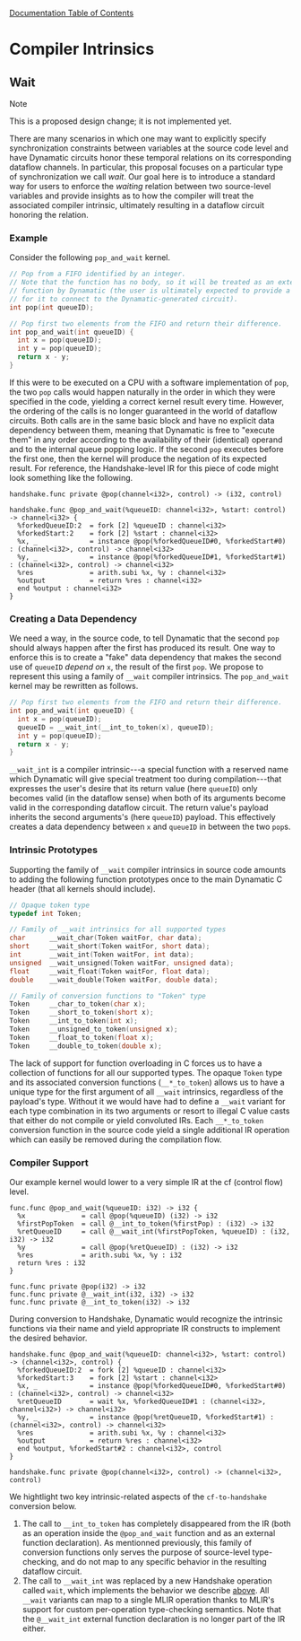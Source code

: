 [Documentation Table of Contents](../../README.md)

# Compiler Intrinsics

## Wait

> [!NOTE]
> This is a proposed design change; it is not implemented yet.

There are many scenarios in which one may want to explicitly specify synchronization constraints between variables at the source code level and have Dynamatic circuits honor these temporal relations on its corresponding dataflow channels. In particular, this proposal focuses on a particular type of synchronization we call *wait*. Our goal here is to introduce a standard way for users to enforce the *waiting* relation between two source-level variables and provide insights as to how the compiler will treat the associated compiler intrinsic, ultimately resulting in a dataflow circuit honoring the relation.

### Example

Consider the following `pop_and_wait` kernel.

```c
// Pop from a FIFO identified by an integer.
// Note that the function has no body, so it will be treated as an external
// function by Dynamatic (the user is ultimately expected to provide a circuit
// for it to connect to the Dynamatic-generated circuit).
int pop(int queueID);

// Pop first two elements from the FIFO and return their difference.
int pop_and_wait(int queueID) {
  int x = pop(queueID);
  int y = pop(queueID);
  return x - y;
}
```

If this were to be executed on a CPU with a software implementation of `pop`, the two `pop` calls would happen naturally in the order in which they were specified in the code, yielding a correct kernel result every time. However, the ordering of the calls is no longer guaranteed in the world of dataflow circuits. Both calls are in the same basic block and have no explicit data dependency between them, meaning that Dynamatic is free to "execute them" in any order according to the availability of their (identical) operand and to the internal queue popping logic. If the second `pop` executes before the first one, then the kernel will produce the negation of its expected result. For reference, the Handshake-level IR for this piece of code might look something like the following.

```mlir
handshake.func private @pop(channel<i32>, control) -> (i32, control)

handshake.func @pop_and_wait(%queueID: channel<i32>, %start: control) -> channel<i32> {
  %forkedQueueID:2  = fork [2] %queueID : channel<i32>
  %forkedStart:2    = fork [2] %start : channel<i32>
  %x, _             = instance @pop(%forkedQueueID#0, %forkedStart#0) : (channel<i32>, control) -> channel<i32>
  %y, _             = instance @pop(%forkedQueueID#1, %forkedStart#1) : (channel<i32>, control) -> channel<i32>
  %res              = arith.subi %x, %y : channel<i32>
  %output           = return %res : channel<i32>
  end %output : channel<i32>
}
```

### Creating a Data Dependency

We need a way, in the source code, to tell Dynamatic that the second `pop` should always happen after the first has produced its result. One way to enforce this is to create a "fake" data dependency that makes the second use of `queueID` *depend on* `x`, the result of the first `pop`. We propose to represent this using a family of `__wait` compiler intrinsics. The `pop_and_wait` kernel may be rewritten as follows.

```c
// Pop first two elements from the FIFO and return their difference.
int pop_and_wait(int queueID) {
  int x = pop(queueID);
  queueID = __wait_int(__int_to_token(x), queueID);
  int y = pop(queueID);
  return x - y;
}
```

`__wait_int` is a compiler intrinsic---a special function with a reserved name which Dynamatic will give special treatment too during compilation---that expresses the user's desire that its return value (here `queueID`) only becomes valid (in the dataflow sense) when both of its arguments become valid in the corresponding dataflow circuit. The return value's payload inherits the second arguments's (here `queueID`) payload. This effectively creates a data dependency between `x` and `queueID` in between the two `pop`s.

### Intrinsic Prototypes

Supporting the family of `__wait` compiler intrinsics in source code amounts to adding the following function prototypes once to the main Dynamatic C header (that all kernels should include).

```c
// Opaque token type
typedef int Token;

// Family of __wait intrinsics for all supported types
char      __wait_char(Token waitFor, char data);
short     __wait_short(Token waitFor, short data);
int       __wait_int(Token waitFor, int data);
unsigned  __wait_unsigned(Token waitFor, unsigned data);
float     __wait_float(Token waitFor, float data);
double    __wait_double(Token waitFor, double data);

// Family of conversion functions to "Token" type 
Token     __char_to_token(char x);
Token     __short_to_token(short x);
Token     __int_to_token(int x);
Token     __unsigned_to_token(unsigned x);
Token     __float_to_token(float x);
Token     __double_to_token(double x);
```

The lack of support for function overloading in C forces us to have a collection of functions for all our supported types. The opaque `Token` type and its associated conversion functions (`__*_to_token`) allows us to have a unique type for the first argument of all `__wait` intrinsics, regardless of the payload's type. Without it we would have had to define a `__wait` variant for each type combination in its two arguments or resort to illegal C value casts that either do not compile or yield convoluted IRs. Each `__*_to_token` conversion function in the source code yield a single additional IR operation which can easily be removed during the compilation flow.

### Compiler Support

Our example kernel would lower to a very simple IR at the cf (control flow) level.

```mlir
func.func @pop_and_wait(%queueID: i32) -> i32 {
  %x              = call @pop(%queueID) (i32) -> i32
  %firstPopToken  = call @__int_to_token(%firstPop) : (i32) -> i32
  %retQueueID     = call @__wait_int(%firstPopToken, %queueID) : (i32, i32) -> i32
  %y              = call @pop(%retQueueID) : (i32) -> i32
  %res            = arith.subi %x, %y : i32
  return %res : i32
}

func.func private @pop(i32) -> i32
func.func private @__wait_int(i32, i32) -> i32
func.func private @__int_to_token(i32) -> i32
```

During conversion to Handshake, Dynamatic would recognize the intrinsic functions via their name and yield appropriate IR constructs to implement the desired behavior.

```mlir
handshake.func @pop_and_wait(%queueID: channel<i32>, %start: control) -> (channel<i32>, control) {
  %forkedQueueID:2  = fork [2] %queueID : channel<i32>
  %forkedStart:3    = fork [2] %start : channel<i32>
  %x, _             = instance @pop(%forkedQueueID#0, %forkedStart#0) : (channel<i32>, control) -> channel<i32>
  %retQueueID       = wait %x, %forkedQueueID#1 : (channel<i32>, channel<i32>) -> channel<i32>
  %y, _             = instance @pop(%retQueueID, %forkedStart#1) : (channel<i32>, control) -> channel<i32>
  %res              = arith.subi %x, %y : channel<i32>
  %output           = return %res : channel<i32>
  end %output, %forkedStart#2 : channel<i32>, control
}

handshake.func private @pop(channel<i32>, control) -> (channel<i32>, control)
```

We hightlight two key intrinsic-related aspects of the `cf-to-handshake` conversion below.

1. The call to `__int_to_token` has completely disappeared from the IR (both as an operation inside the `@pop_and_wait` function and as an external function declaration). As mentionned previously, this family of conversion functions only serves the purpose of source-level type-checking, and do not map to any specific behavior in the resulting dataflow circuit.
2. The call to `__wait_int` was replaced by a new Handshake operation called `wait`, which implements the behavior we describe [above](#creating-a-data-dependency). All `__wait` variants can map to a single MLIR operation thanks to MLIR's support for custom per-operation type-checking semantics. Note that the `@__wait_int` external function declaration is no longer part of the IR either.

